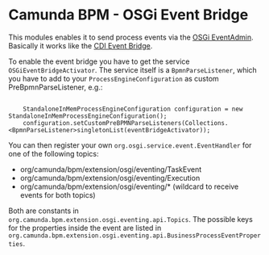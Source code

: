 # Camunda BPM - OSGi Event Bridge

This modules enables it to send process events via the [OSGi EventAdmin](https://osgi.org/javadoc/r4v42/org/osgi/service/event/EventAdmin.html). Basically it works like the [CDI Event Bridge](http://docs.camunda.org/7.2/guides/user-guide/#cdi-and-java-ee-integration-cdi-event-bridge).

To enable the event bridge you have to get the service ``OSGiEventBridgeActivator``. The service itself is a ``BpmnParseListener``, which you have to add to your ``ProcessEngineConfiguration`` as custom PreBpmnParseListener, e.g.:
```

    StandaloneInMemProcessEngineConfiguration configuration = new StandaloneInMemProcessEngineConfiguration();
    configuration.setCustomPreBPMNParseListeners(Collections.<BpmnParseListener>singletonList(eventBridgeActivator));
```

You can then register your own ``org.osgi.service.event.EventHandler`` for one of the following topics:
* org/camunda/bpm/extension/osgi/eventing/TaskEvent
* org/camunda/bpm/extension/osgi/eventing/Execution
* org/camunda/bpm/extension/osgi/eventing/&#42; (wildcard to receive events for both topics)

Both are constants in ``org.camunda.bpm.extension.osgi.eventing.api.Topics``.
The possible keys for the properties inside the event are listed in ``org.camunda.bpm.extension.osgi.eventing.api.BusinessProcessEventProperties``.